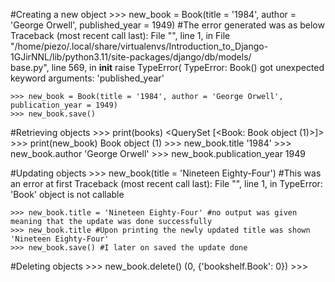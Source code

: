 #Creating a new object
    >>> new_book = Book(title = '1984', author = 'George Orwell', published_year = 1949) 
    #The error generated was as below 
        Traceback (most recent call last):
    File "<console>", line 1, in <module>
    File "/home/piezo/.local/share/virtualenvs/Introduction_to_Django-1GJirNNL/lib/python3.11/site-packages/django/db/models/     
        base.py", line 569, in __init__
        raise TypeError(
    TypeError: Book() got unexpected keyword arguments: 'published_year'

    >>> new_book = Book(title = '1984', author = 'George Orwell', publication_year = 1949) 
    >>> new_book.save()


#Retrieving objects
    >>> print(books)
    <QuerySet [<Book: Book object (1)>]>
    >>> print(new_book)
    Book object (1)
    >>> new_book.title
    '1984'
    >>> new_book.author
    'George Orwell'
    >>> new_book.publication_year
    1949

#Updating objects
    >>> new_book(title = 'Nineteen Eighty-Four') #This was an error at first
    Traceback (most recent call last):
      File "<console>", line 1, in <module>
    TypeError: 'Book' object is not callable

    >>> new_book.title = 'Nineteen Eighty-Four' #no output was given meaning that the update was done successfully
    >>> new_book.title #Upon printing the newly updated title was shown
    'Nineteen Eighty-Four'
    >>> new_book.save() #I later on saved the update done


#Deleting objects
    >>> new_book.delete()
    (0, {'bookshelf.Book': 0})
    >>> 
